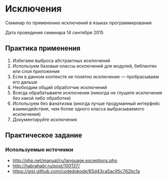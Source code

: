 # Исключения
Семинар по применению исключений в языках программирования

Дата проведения семинара 14 сентября 2015

## Практика применения

1. Избегаем выброса абстрактных исключений
2. Используем базовые классы исключений для модулей, библиотек или слоя приложения
3. Если в данном контексте не понятно исключение — пробрасываем его дальше
4. Необходим общий обработчик исключений
5. Всегда обрабатываете исключения (никогда не глушите исключения без какой либо обработки)
6. Используем без фанатизма (иногда лучше продуманный интерфейс взаимодействия, чем более одного класса выбрасываемого исключения)  
7. Документируйте исключения

## Практическое задание

### Используемые источники
- http://php.net/manual/ru/language.exceptions.php
- http://habrahabr.ru/post/100137/
- https://gist.github.com/codedokode/65d43ca5ac95c762bc1a



